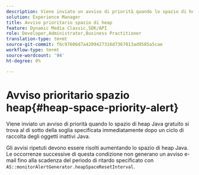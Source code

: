 ```yaml
---
description: Viene inviato un avviso di priorità quando lo spazio di heap Java gratuito si trova al di sotto della soglia specificata immediatamente dopo un ciclo di raccolta degli oggetti inattivi Java.
solution: Experience Manager
title: Avviso prioritario spazio di heap
feature: Dynamic Media Classic,SDK/API
role: Developer,Administrator,Business Practitioner
translation-type: tm+mt
source-git-commit: f6c97606d7a4209427316d7367013ad9585a5cae
workflow-type: tm+mt
source-wordcount: '94'
ht-degree: 0%

---
```



# Avviso prioritario spazio heap{#heap-space-priority-alert}

Viene inviato un avviso di priorità quando lo spazio di heap Java gratuito si trova al di sotto della soglia specificata immediatamente dopo un ciclo di raccolta degli oggetti inattivi Java.

Gli avvisi ripetuti devono essere risolti aumentando lo spazio di heap Java. Le occorrenze successive di questa condizione non generano un avviso e-mail fino alla scadenza del periodo di ritardo specificato con `AS::monitorAlertGenerator.heapSpaceResetInterval`.
